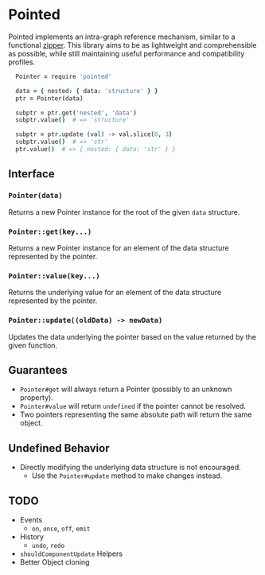 Pointed
=======

Pointed implements an intra-graph reference mechanism, similar to a functional
[zipper](https://www.haskell.org/haskellwiki/Zipper).  This library aims to be
as lightweight and comprehensible as possible, while still maintaining useful
performance and compatibility profiles.

``` coffeescript
  Pointer = require 'pointed'

  data = { nested: { data: 'structure' } }
  ptr = Pointer(data)

  subptr = ptr.get('nested', 'data')
  subptr.value()  # => 'structure'

  subptr = ptr.update (val) -> val.slice(0, 3)
  subptr.value()  # => 'str'
  ptr.value()  # => { nested: { data: 'str' } }
```

## Interface

### `Pointer(data)`
Returns a new Pointer instance for the root of the given `data` structure.

### `Pointer::get(key...)`
Returns a new Pointer instance for an element of the  data structure represented
by the pointer.

### `Pointer::value(key...)`
Returns the underlying value for an element of the data structure represented by
the pointer.

### `Pointer::update((oldData) -> newData)`
Updates the data underlying the pointer based on the value returned by the given
function.

## Guarantees

* `Pointer#get` will always return a Pointer (possibly to an unknown property).
* `Pointer#value` will return `undefined` if the pointer cannot be resolved.
* Two pointers representing the same absolute path will return the same object.

## Undefined Behavior

* Directly modifying the underlying data structure is not encouraged.
  * Use the `Pointer#update` method to make changes instead.

## TODO

* Events
  * `on`, `once`, `off`, `emit`
* History
  * `undo`, `redo`
* `shouldComponentUpdate` Helpers
* Better Object cloning
